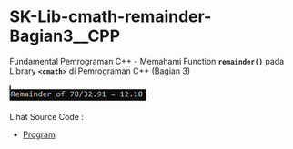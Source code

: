 # SK-Lib-cmath-remainder-Bagian3__CPP
Fundamental Pemrograman C++ - Memahami Function <code><b>remainder()</b></code> pada Library <code><b>&lt;cmath></b></code> di Pemrograman C++ (Bagian 3)<br><br>
<img src="https://github.com/RizkyKhapidsyah/SK-Lib-cmath-remainder-Bagian3__CPP/blob/master/SK-Lib-cmath-remainder-Bagian3__CPP/result/001.PNG"><br><br>
Lihat Source Code : <br>
- <a href="https://github.com/RizkyKhapidsyah/SK-Lib-cmath-remainder-Bagian3__CPP/blob/master/SK-Lib-cmath-remainder-Bagian3__CPP/Source.cpp">Program</a>
